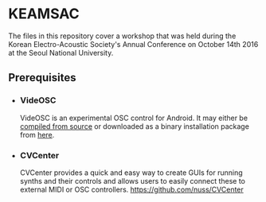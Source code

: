 # KEAMSAC
The files in this repository cover a workshop that was held during the Korean Electro-Acoustic Society's Annual Conference on October 14th 2016 at the Seoul National University.
## Prerequisites
- ### VideOSC
  VideOSC is an experimental OSC control for Android. It may either be [compiled from source](https://github.com/nuss/videosc) or downloaded as a binary installation package from [here](https://archive.org/download/VideOSCRelease/VideOSC-release.apk).
- ### CVCenter
  CVCenter provides a quick and easy way to create GUIs for running synths and their controls and allows users to easily connect these to external MIDI or OSC controllers.
https://github.com/nuss/CVCenter

